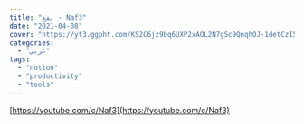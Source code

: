 ```yaml
---
title: "نفع - Naf3"
date: "2021-04-08"
cover: "https://yt3.ggpht.com/KS2C6jz9bq6UXP2xAOL2N7gSc9QnqhOJ-1detCzI5gMsusXIeReHzMJ_1g7w2Rt2TI2MkCBw_g=s88-c-k-c0x00ffffff-no-rj"
categories:
  - "عربي"
tags:
  - "notion"
  - "productivity"
  - "tools"
---
```


[https://youtube.com/c/Naf3](https://youtube.com/c/Naf3)

